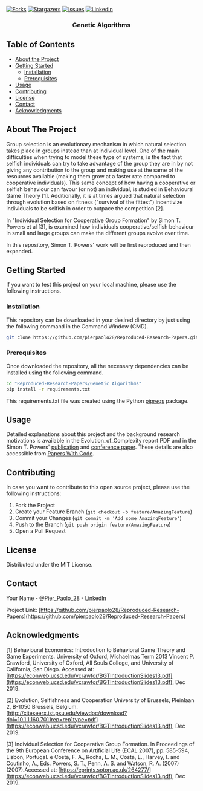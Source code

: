 [![Forks][forks-shield]][forks-url]
[![Stargazers][stars-shield]][stars-url]
[![Issues][issues-shield]][issues-url]
[![LinkedIn][linkedin-shield]][linkedin-url]

  <h3 align="center">Genetic Algorithms</h3>

## Table of Contents

* [About the Project](#about-the-project)
* [Getting Started](#getting-started)
  * [Installation](#installation)
  * [Prerequisites](#prerequisites)
* [Usage](#usage)
* [Contributing](#contributing)
* [License](#license)
* [Contact](#contact)
* [Acknowledgments](#acknowledgments)

## About The Project

Group selection is an evolutionary mechanism in which natural selection takes place in groups instead than at individual level. One of the main difficulties when trying to model these type of systems, is the fact that selfish individuals can try to take advantage of the group they are in by not giving any contribution to the group and making use at the same of the resources available (making them grow at a faster rate compared to cooperative individuals). This same concept of how having a cooperative or selfish behaviour can favour (or not) an individual, is studied in Behavioural Game Theory [1]. Additionally, it is at times argued that natural selection through evolution based on fitness ("survival of the fittest") incentivize individuals to be selfish in order to outpace the competition [2].

In "Individual Selection for Cooperative Group Formation" by Simon T. Powers et al [3], is examined how individuals cooperative/selfish behaviour in small and large groups can make the different groups evolve over time.

In this repository, Simon T. Powers' work will be first reproduced and then expanded.

## Getting Started

If you want to test this project on your local machine, please use the following instructions.

### Installation

This repository can be downloaded in your desired directory by just using the following command in the Command Window (CMD).
```sh
git clone https://github.com/pierpaolo28/Reproduced-Research-Papers.git
```

### Prerequisites

Once downloaded the repository, all the necessary dependencies can be installed using the following command.

```sh
cd "Reproduced-Research-Papers/Genetic Algorithms"
pip install -r requirements.txt
```
This requirements.txt file was created using the Python [pipreqs](https://www.idiotinside.com/2015/05/10/python-auto-generate-requirements-txt/) package.

<!-- USAGE EXAMPLES -->
## Usage

Detailed explanations about this project and the background research motivations is available in the Evolution_of_Complexity report PDF and in the Simon T. Powers' [publication](https://eprints.soton.ac.uk/264277/) and [conference paper](https://link.springer.com/chapter/10.1007/978-3-540-74913-4_59). These details are also accessible from [Papers With Code](https://paperswithcode.com/paper/individual-selection-for-cooperative-group).

## Contributing

In case you want to contribute to this open source project, please use the following instructions:

1. Fork the Project
2. Create your Feature Branch (`git checkout -b feature/AmazingFeature`)
3. Commit your Changes (`git commit -m 'Add some AmazingFeature'`)
4. Push to the Branch (`git push origin feature/AmazingFeature`)
5. Open a Pull Request

## License

Distributed under the MIT License. 

## Contact

Your Name - [@Pier_Paolo_28](https://twitter.com/Pier_Paolo_28) - [LinkedIn](https://www.linkedin.com/in/pierpaolo28/)

Project Link: [https://github.com/pierpaolo28/Reproduced-Research-Papers](https://github.com/pierpaolo28/Reproduced-Research-Papers)

## Acknowledgments

[1] Behavioural Economics: Introduction to Behavioral Game Theory and Game Experiments. University of Oxford, Michaelmas Term 2013 Vincent P. Crawford, University of Oxford, All Souls College, and University of California, San Diego. Accessed at: [https://econweb.ucsd.edu/vcrawfor/BGTIntroductionSlides13.pdf](https://econweb.ucsd.edu/vcrawfor/BGTIntroductionSlides13.pdf), Dec 2019.

[2] Evolution, Selfishness and Cooperation University of Brussels, Pleinlaan 2, B-1050 Brussels, Belgium. [http://citeseerx.ist.psu.edu/viewdoc/download?doi=10.1.1.160.7011rep=rep1type=pdf](https://econweb.ucsd.edu/vcrawfor/BGTIntroductionSlides13.pdf), Dec 2019.

[3] Individual Selection for Cooperative Group Formation. In Proceedings of the 9th European Conference on Artificial Life (ECAL 2007), pp. 585-594, Lisbon, Portugal. e Costa, F. A., Rocha, L. M., Costa, E., Harvey, I. and Coutinho, A., Eds. Powers, S. T., Penn, A. S. and Watson, R. A. (2007) (2007).Accessed at: [https://eprints.soton.ac.uk/264277/](https://econweb.ucsd.edu/vcrawfor/BGTIntroductionSlides13.pdf), Dec 2019.

<!-- MARKDOWN LINKS & IMAGES -->
<!-- https://www.markdownguide.org/basic-syntax/#reference-style-links -->
[contributors-shield]: https://img.shields.io/github/contributors/pierpaolo28/Reproduced-Research-Papers.svg?style=flat-square
[contributors-url]: https://github.com/pierpaolo28/Reproduced-Research-Papers/graphs/contributors
[forks-shield]: https://img.shields.io/github/forks/pierpaolo28/Reproduced-Research-Papers.svg?style=flat-square
[forks-url]: https://github.com/pierpaolo28/Reproduced-Research-Papers/network/members
[stars-shield]: https://img.shields.io/github/stars/pierpaolo28/Reproduced-Research-Papers.svg?style=flat-square
[stars-url]: https://github.com/pierpaolo28/Reproduced-Research-Papers/stargazers
[issues-shield]: https://img.shields.io/github/issues/pierpaolo28/Reproduced-Research-Papers.svg?style=flat-square
[issues-url]: https://github.com/pierpaolo28/Reproduced-Research-Papers/issues
[license-shield]: https://img.shields.io/github/license/pierpaolo28/Reproduced-Research-Papers.svg?style=flat-square
[linkedin-shield]: https://img.shields.io/badge/-LinkedIn-black.svg?style=flat-square&logo=linkedin&colorB=555
[linkedin-url]: https://www.linkedin.com/in/pierpaolo28/
[product-screenshot]: images/screenshot.png
